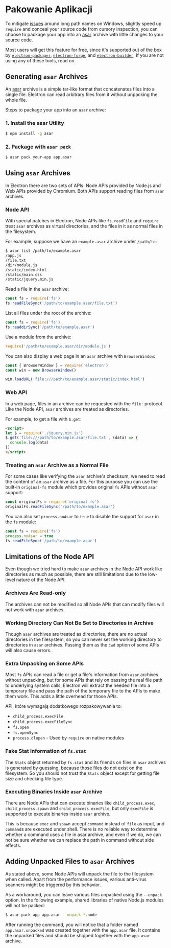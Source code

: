 # Pakowanie Aplikacji

To mitigate [issues](https://github.com/joyent/node/issues/6960) around long path names on Windows, slightly speed up `require` and conceal your source code from cursory inspection, you can choose to package your app into an [asar](https://github.com/electron/asar) archive with little changes to your source code.

Most users will get this feature for free, since it's supported out of the box by [`electron-packager`](https://github.com/electron/electron-packager), [`electron-forge`](https://github.com/electron-userland/electron-forge), and [`electron-builder`](https://github.com/electron-userland/electron-builder). If you are not using any of these tools, read on.

## Generating `asar` Archives

An [asar](https://github.com/electron/asar) archive is a simple tar-like format that concatenates files into a single file. Electron can read arbitrary files from it without unpacking the whole file.

Steps to package your app into an `asar` archive:

### 1. Install the asar Utility

```sh
$ npm install -g asar
```

### 2. Package with `asar pack`

```sh
$ asar pack your-app app.asar
```

## Using `asar` Archives

In Electron there are two sets of APIs: Node APIs provided by Node.js and Web APIs provided by Chromium. Both APIs support reading files from `asar` archives.

### Node API

With special patches in Electron, Node APIs like `fs.readFile` and `require` treat `asar` archives as virtual directories, and the files in it as normal files in the filesystem.

For example, suppose we have an `example.asar` archive under `/path/to`:

```sh
$ asar list /path/to/example.asar
/app.js
/file.txt
/dir/module.js
/static/index.html
/static/main.css
/static/jquery.min.js
```

Read a file in the `asar` archive:

```javascript
const fs = require('fs')
fs.readFileSync('/path/to/example.asar/file.txt')
```

List all files under the root of the archive:

```javascript
const fs = require('fs')
fs.readdirSync('/path/to/example.asar')
```

Use a module from the archive:

```javascript
require('/path/to/example.asar/dir/module.js')
```

You can also display a web page in an `asar` archive with `BrowserWindow`:

```javascript
const { BrowserWindow } = require('electron')
const win = new BrowserWindow()

win.loadURL('file:///path/to/example.asar/static/index.html')
```

### Web API

In a web page, files in an archive can be requested with the `file:` protocol. Like the Node API, `asar` archives are treated as directories.

For example, to get a file with `$.get`:

```html
<script>
let $ = require('./jquery.min.js')
$.get('file:///path/to/example.asar/file.txt', (data) => {
  console.log(data)
})
</script>
```

### Treating an `asar` Archive as a Normal File

For some cases like verifying the `asar` archive's checksum, we need to read the content of an `asar` archive as a file. For this purpose you can use the built-in `original-fs` module which provides original `fs` APIs without `asar` support:

```javascript
const originalFs = require('original-fs')
originalFs.readFileSync('/path/to/example.asar')
```

You can also set `process.noAsar` to `true` to disable the support for `asar` in the `fs` module:

```javascript
const fs = require('fs')
process.noAsar = true
fs.readFileSync('/path/to/example.asar')
```

## Limitations of the Node API

Even though we tried hard to make `asar` archives in the Node API work like directories as much as possible, there are still limitations due to the low-level nature of the Node API.

### Archives Are Read-only

The archives can not be modified so all Node APIs that can modify files will not work with `asar` archives.

### Working Directory Can Not Be Set to Directories in Archive

Though `asar` archives are treated as directories, there are no actual directories in the filesystem, so you can never set the working directory to directories in `asar` archives. Passing them as the `cwd` option of some APIs will also cause errors.

### Extra Unpacking on Some APIs

Most `fs` APIs can read a file or get a file's information from `asar` archives without unpacking, but for some APIs that rely on passing the real file path to underlying system calls, Electron will extract the needed file into a temporary file and pass the path of the temporary file to the APIs to make them work. This adds a little overhead for those APIs.

API, które wymagają dodatkowego rozpakowywania to:

* `child_process.execFile`
* `child_process.execFileSync`
* `fs.open`
* `fs.openSync`
* `process.dlopen` - Used by `require` on native modules

### Fake Stat Information of `fs.stat`

The `Stats` object returned by `fs.stat` and its friends on files in `asar` archives is generated by guessing, because those files do not exist on the filesystem. So you should not trust the `Stats` object except for getting file size and checking file type.

### Executing Binaries Inside `asar` Archive

There are Node APIs that can execute binaries like `child_process.exec`, `child_process.spawn` and `child_process.execFile`, but only `execFile` is supported to execute binaries inside `asar` archive.

This is because `exec` and `spawn` accept `command` instead of `file` as input, and `command`s are executed under shell. There is no reliable way to determine whether a command uses a file in asar archive, and even if we do, we can not be sure whether we can replace the path in command without side effects.

## Adding Unpacked Files to `asar` Archives

As stated above, some Node APIs will unpack the file to the filesystem when called. Apart from the performance issues, various anti-virus scanners might be triggered by this behavior.

As a workaround, you can leave various files unpacked using the `--unpack` option. In the following example, shared libraries of native Node.js modules will not be packed:

```sh
$ asar pack app app.asar --unpack *.node
```

After running the command, you will notice that a folder named `app.asar.unpacked` was created together with the `app.asar` file. It contains the unpacked files and should be shipped together with the `app.asar` archive.